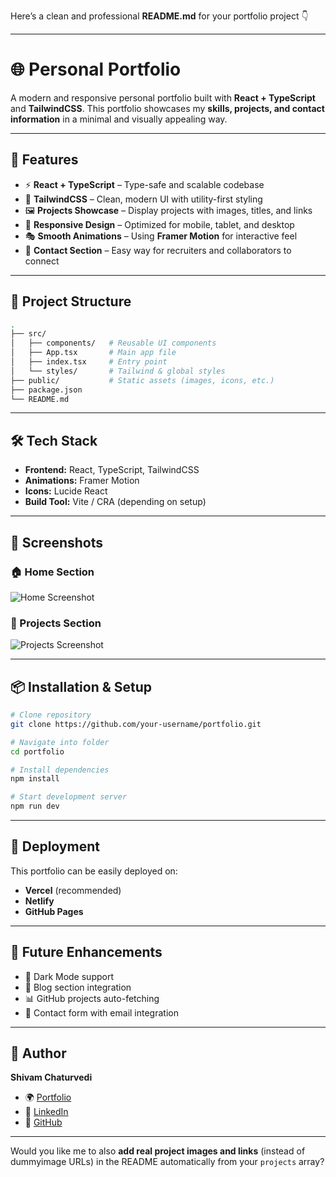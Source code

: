 Here’s a clean and professional **README.md** for your portfolio project 👇

---

# 🌐 Personal Portfolio

A modern and responsive personal portfolio built with **React + TypeScript** and **TailwindCSS**.
This portfolio showcases my **skills, projects, and contact information** in a minimal and visually appealing way.

---

## 🚀 Features

* ⚡ **React + TypeScript** – Type-safe and scalable codebase
* 🎨 **TailwindCSS** – Clean, modern UI with utility-first styling
* 🖼️ **Projects Showcase** – Display projects with images, titles, and links
* 📱 **Responsive Design** – Optimized for mobile, tablet, and desktop
* 🎭 **Smooth Animations** – Using **Framer Motion** for interactive feel
* 🔗 **Contact Section** – Easy way for recruiters and collaborators to connect

---

## 📂 Project Structure

```bash
.
├── src/
│   ├── components/   # Reusable UI components
│   ├── App.tsx       # Main app file
│   ├── index.tsx     # Entry point
│   └── styles/       # Tailwind & global styles
├── public/           # Static assets (images, icons, etc.)
├── package.json
└── README.md
```

---

## 🛠️ Tech Stack

* **Frontend:** React, TypeScript, TailwindCSS
* **Animations:** Framer Motion
* **Icons:** Lucide React
* **Build Tool:** Vite / CRA (depending on setup)

---

## 📸 Screenshots

### 🏠 Home Section

![Home Screenshot](https://dummyimage.com/1200x600/4f46e5/ffffff\&text=Home+Section)

### 💼 Projects Section

![Projects Screenshot](https://dummyimage.com/1200x600/10b981/ffffff\&text=Projects+Showcase)

---

## 📦 Installation & Setup

```bash
# Clone repository
git clone https://github.com/your-username/portfolio.git

# Navigate into folder
cd portfolio

# Install dependencies
npm install

# Start development server
npm run dev
```

---

## 🚀 Deployment

This portfolio can be easily deployed on:

* **Vercel** (recommended)
* **Netlify**
* **GitHub Pages**

---

## 📌 Future Enhancements

* 🌙 Dark Mode support
* 📝 Blog section integration
* 📊 GitHub projects auto-fetching
* 🔔 Contact form with email integration

---

## 👤 Author

**Shivam Chaturvedi**

* 🌍 [Portfolio](https://your-portfolio-link.com)
* 💼 [LinkedIn](https://linkedin.com/in/your-profile)
* 🐙 [GitHub](https://github.com/your-username)

---

Would you like me to also **add real project images and links** (instead of dummyimage URLs) in the README automatically from your `projects` array?
